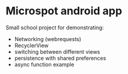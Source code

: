 # Microspot android app
Small school project for demonstrating:
- Networking (webrequests)
- RecyclerView
- switching between different views
- persistence with shared preferences
- async function example
